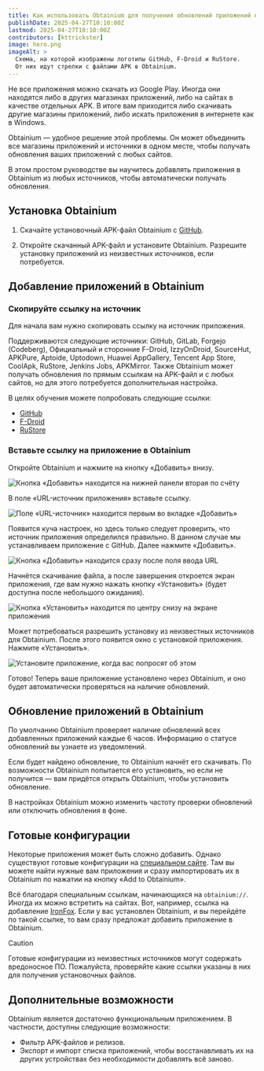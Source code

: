 ```yaml
---
title: Как использовать Obtainium для получения обновлений приложений не из Google Play?
publishDate: 2025-04-27T10:10:00Z
lastmod: 2025-04-27T10:10:00Z
contributors: [kttrickster]
image: hero.png
imageAlt: >
  Схема, на которой изображены логотипы GitHub, F-Droid и RuStore.
  От них идут стрелки с файлами APK в Obtainium.
---
```


Не все приложения можно скачать из Google Play. Иногда они находятся либо в
других магазинах приложений, либо на сайтах в качестве отдельных APK. В итоге
вам приходится либо скачивать другие магазины приложений, либо искать
приложения в интернете как в Windows.

Obtainium — удобное решение этой проблемы. Он может объединить все магазины
приложений и источники в одном месте, чтобы получать обновления ваших
приложений с любых сайтов.

В этом простом руководстве вы научитесь добавлять приложения в Obtainium из
любых источников, чтобы автоматически получать обновления.

<!--more-->

## Установка Obtainium

1. Скачайте установочный APK-файл Obtainium с
[GitHub](https://github.com/ImranR98/Obtainium/releases/latest/download/app-release.apk).

2. Откройте скачанный APK-файл и установите Obtainium. Разрешите установку
приложений из неизвестных источников, если потребуется.

## Добавление приложений в Obtainium

### Скопируйте ссылку на источник

Для начала вам нужно скопировать ссылку на источник приложения.

Поддерживаются следующие источники: GitHub, GitLab, Forgejo (Codeberg),
Официальный и сторонние F-Droid, IzzyOnDroid, SourceHut, APKPure,
Aptoide, Uptodown, Huawei AppGallery, Tencent App Store, CoolApk, RuStore,
Jenkins Jobs, APKMirror. Также Obtainium может получать обновления по прямым
ссылкам на APK-файл и с любых сайтов, но для этого потребуется дополнительная
настройка.

В целях обучения можете попробовать следующие ссылки:

- [GitHub](https://github.com/ReVanced/revanced-manager)
- [F-Droid](https://f-droid.org/packages/ca.chancehorizon.paseo)
- [RuStore](https://www.rustore.ru/catalog/app/ru.ntv.client)

### Вставьте ссылку на приложение в Obtainium

Откройте Obtainium и нажмите на кнопку «Добавить» внизу.

![Кнопка «Добавить» находится на нижней панели вторая по счёту](add-app-1.png)

В поле «URL-источник приложения» вставьте ссылку.

![Поле «URL-источник» находится первым во вкладке «Добавить»](add-app-2.png)

Появится куча настроек, но здесь только следует проверить, что источник
приложения определился правильно. В данном случае мы устанавливаем приложение
с GitHub. Далее нажмите «Добавить».

![Кнопка «Добавить» находится сразу после поля ввода URL](add-app-3.png)

Начнётся скачивание файла, а после завершения откроется экран приложения, где
вам нужно нажать кнопку «Установить» (будет доступна после небольшого ожидания).

![Кнопка «Установить» находится по центру снизу на экране приложения](add-app-4.png)

Может потребоваться разрешить установку из неизвестных источников для Obtainium.
После этого появится окно с установкой приложения. Нажмите «Установить».

![Установите приложение, когда вас попросят об этом](add-app-5.png)

Готово! Теперь ваше приложение установлено через Obtainium, и оно будет
автоматически проверяться на наличие обновлений.

## Обновление приложений в Obtainium

По умолчанию Obtainium проверяет наличие обновлений всех добавленных приложений
каждые 6 часов. Информацию о статусе обновлений вы узнаете из уведомлений.

Если будет найдено обновление, то Obtainium начнёт его скачивать. По возможности
Obtainium попытается его установить, но если не получится — вам придётся
открыть Obtainium, чтобы установить обновление.

В настройках Obtainium можно изменить частоту проверки обновлений или отключить
обновления в фоне.

## Готовые конфигурации

Некоторые приложения может быть сложно добавить. Однако существуют готовые
конфигурации на [специальном сайте](https://apps.obtainium.imranr.dev). Там вы
можете найти нужные вам приложения и сразу импортировать их в Obtainium по
нажатии на кнопку «Add to Obtainium».

Всё благодаря специальным ссылкам, начинающихся на `obtainium://`. Иногда их
можно встретить на сайтах. Вот, например, ссылка на добавление
[IronFox](obtainium://app/%7B%22id%22%3A%22org.ironfoxoss.ironfox%22%2C%22url%22%3A%22https%3A%2F%2Ffdroid.ironfoxoss.org%2Ffdroid%2Frepo%2F%22%2C%22author%22%3A%22IronFox%20OSS%22%2C%22name%22%3A%22IronFox%22%2C%22additionalSettings%22%3A%22%7B%5C%22appIdOrName%5C%22%3A%5C%22org.ironfoxoss.ironfox%5C%22%2C%5C%22pickHighestVersionCode%5C%22%3Afalse%2C%5C%22trackOnly%5C%22%3Afalse%2C%5C%22versionExtractionRegEx%5C%22%3A%5C%22%5C%22%2C%5C%22matchGroupToUse%5C%22%3A%5C%22%5C%22%2C%5C%22versionDetection%5C%22%3Atrue%2C%5C%22releaseDateAsVersion%5C%22%3Afalse%2C%5C%22useVersionCodeAsOSVersion%5C%22%3Afalse%2C%5C%22apkFilterRegEx%5C%22%3A%5C%22%5C%22%2C%5C%22invertAPKFilter%5C%22%3Afalse%2C%5C%22autoApkFilterByArch%5C%22%3Atrue%2C%5C%22appName%5C%22%3A%5C%22%5C%22%2C%5C%22shizukuPretendToBeGooglePlay%5C%22%3Afalse%2C%5C%22exemptFromBackgroundUpdates%5C%22%3Afalse%2C%5C%22skipUpdateNotifications%5C%22%3Afalse%2C%5C%22about%5C%22%3A%5C%22IronFox%20is%20a%20secure%2C%20hardened%20and%20privacy-oriented%20web%20browser%20for%20Android%2C%20based%20on%20Firefox.%5C%22%7D%22%2C%22overrideSource%22%3A%22FDroidRepo%22%7D).
Если у вас установлен Obtainium, и вы перейдёте по такой ссылке, то вам сразу
предложат добавить приложение в Obtainium.

> [!caution]
> Готовые конфигурации из неизвестных источников могут содержать вредоносное ПО.
Пожалуйста, проверяйте какие ссылки указаны в них для получения установочных
файлов.

## Дополнительные возможности

Obtainium является достаточно функциональным приложением. В частности, доступны
следующие возможности:

- Фильтр APK-файлов и релизов.
- Экспорт и импорт списка приложений, чтобы восстанавливать их на других
устройствах без необходимости добавлять всё заново.
